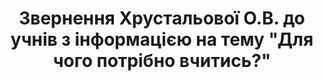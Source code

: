 ﻿---
title: Звернення Хрустальової О.В. до учнів з інформацією на тему "Для чого потрібно вчитись?"
---

<youtube id="4WIhZqX786s"></youtube>
